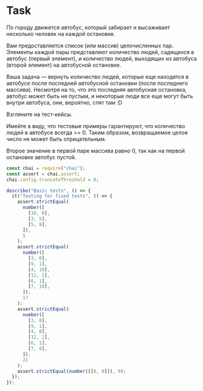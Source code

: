 # Task

По городу движется автобус, который забирает и высаживает несколько человек на каждой остановке.

Вам предоставляется список (или массив) целочисленных пар. Элементы каждой пары представляют количество людей, садящихся в автобус (первый элемент), и количество людей, выходящих из автобуса (второй элемент) на автобусной остановке.

Ваша задача — вернуть количество людей, которые еще находятся в автобусе после последней автобусной остановки (после последнего массива). Несмотря на то, что это последняя автобусная остановка, автобус может быть не пустым, и некоторые люди все еще могут быть внутри автобуса, они, вероятно, спят там :D

Взгляните на тест-кейсы.

Имейте в виду, что тестовые примеры гарантируют, что количество людей в автобусе всегда >= 0. Таким образом, возвращаемое целое число не может быть отрицательным.

Второе значение в первой паре массива равно 0, так как на первой остановке автобус пустой.

```js
const chai = require("chai");
const assert = chai.assert;
chai.config.truncateThreshold = 0;

describe("Basic tests", () => {
  it("Testing for fixed tests", () => {
    assert.strictEqual(
      number([
        [10, 0],
        [3, 5],
        [5, 8],
      ]),
      5
    );
    assert.strictEqual(
      number([
        [3, 0],
        [9, 1],
        [4, 10],
        [12, 2],
        [6, 1],
        [7, 10],
      ]),
      17
    );
    assert.strictEqual(
      number([
        [3, 0],
        [9, 1],
        [4, 8],
        [12, 2],
        [6, 1],
        [7, 8],
      ]),
      21
    );
    assert.strictEqual(number([[0, 0]]), 0);
  });
});
```
